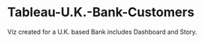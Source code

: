# Tableau-U.K.-Bank-Customers
Viz created for a U.K. based Bank includes Dashboard and Story.
<div class='tableauPlaceholder' id='viz1639759358262' style='position: relative'><object class='tableauViz'  style='display:none;'><param name='host_url' value='https%3A%2F%2Fpublic.tableau.com%2F' /> <param name='embed_code_version' value='3' /> <param name='path' value='views&#47;U_K_BankCustomers_16397589233610&#47;SegmentationDashboard?:language=en-US&amp;:embed=true' /> <param name='toolbar' value='yes' /><param name='animate_transition' value='yes' /><param name='display_static_image' value='yes' /><param name='display_spinner' value='yes' /><param name='display_overlay' value='yes' /><param name='display_count' value='yes' /><param name='language' value='en-US' /></object></div>                <script type='text/javascript'>                    var divElement = document.getElementById('viz1639759358262');                    var vizElement = divElement.getElementsByTagName('object')[0];                    vizElement.style.width='1000px';vizElement.style.height='850px';                    var scriptElement = document.createElement('script');                    scriptElement.src = 'https://public.tableau.com/javascripts/api/viz_v1.js';                    vizElement.parentNode.insertBefore(scriptElement, vizElement);                </script>


